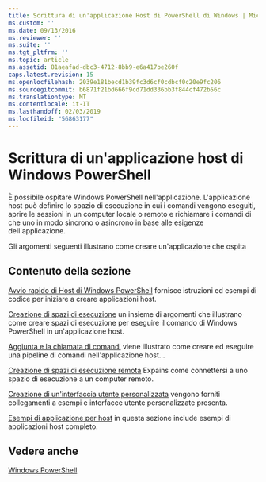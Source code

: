 ```yaml
---
title: Scrittura di un'applicazione Host di PowerShell di Windows | Microsoft Docs
ms.custom: ''
ms.date: 09/13/2016
ms.reviewer: ''
ms.suite: ''
ms.tgt_pltfrm: ''
ms.topic: article
ms.assetid: 81aeafad-dbc3-4712-8bb9-e6a417be260f
caps.latest.revision: 15
ms.openlocfilehash: 2039e181becd1b39fc3d6cf0cdbcf0c20e9fc206
ms.sourcegitcommit: b6871f21bd666f9cd71dd336bb3f844cf472b56c
ms.translationtype: MT
ms.contentlocale: it-IT
ms.lasthandoff: 02/03/2019
ms.locfileid: "56863177"
---
```

# <a name="writing-a-windows-powershell-host-application"></a>Scrittura di un'applicazione host di Windows PowerShell

È possibile ospitare Windows PowerShell nell'applicazione. L'applicazione host può definire lo spazio di esecuzione in cui i comandi vengono eseguiti, aprire le sessioni in un computer locale o remoto e richiamare i comandi di che uno in modo sincrono o asincrono in base alle esigenze dell'applicazione.

Gli argomenti seguenti illustrano come creare un'applicazione che ospita

## <a name="in-this-section"></a>Contenuto della sezione

[Avvio rapido di Host di Windows PowerShell](./windows-powershell-host-quickstart.md) fornisce istruzioni ed esempi di codice per iniziare a creare applicazioni host.

[Creazione di spazi di esecuzione](./creating-runspaces.md) un insieme di argomenti che illustrano come creare spazi di esecuzione per eseguire il comando di Windows PowerShell in un'applicazione host.

[Aggiunta e la chiamata di comandi](./adding-and-invoking-commands.md) viene illustrato come creare ed eseguire una pipeline di comandi nell'applicazione host...

[Creazione di spazi di esecuzione remota](./creating-remote-runspaces.md) Expains come connettersi a uno spazio di esecuzione a un computer remoto.

[Creazione di un'interfaccia utente personalizzata](./creating-a-custom-user-interface.md) vengono forniti collegamenti a esempi e interfacce utente personalizzate presenta.

[Esempi di applicazione per host](./host-application-samples.md) in questa sezione include esempi di applicazioni host completo.

## <a name="see-also"></a>Vedere anche

[Windows PowerShell](http://msdn.microsoft.com/en-us/b41a2af3-aec1-402d-8e18-c2c26be461ff)